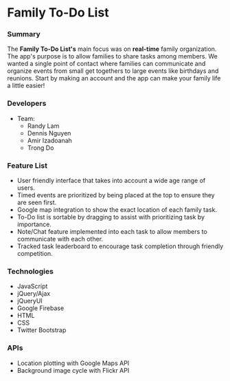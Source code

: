 Family To-Do List
===============

### Summary
The **Family To-Do List's** main focus was on **real-time** family organization. The app's purpose is to allow families to share tasks among members. We wanted a single point of contact where families can communicate and organize events from small get togethers to large events like birthdays and reunions. Start by making an account and the app can make your family life a little easier!

### Developers
- Team: 
  - Randy Lam
  - Dennis Nguyen
  - Amir Izadoanah
  - Trong Do

### Feature List
- User friendly interface that takes into account a wide age range of users.
- Timed events are prioritized by being placed at the top to ensure they are seen first.
- Google map integration to show the exact location of each family task.
- To-Do list is sortable by dragging to assist with prioritizing task by importance.
- Note/Chat feature implemented into each task to allow members to communicate with each other.
- Tracked task leaderboard to encourage task completion through friendly competition.

### Technologies
- JavaScript
- jQuery/Ajax
- jQueryUI
- Google Firebase
- HTML
- CSS
- Twitter Bootstrap

### APIs
- Location plotting with Google Maps API
- Background image cycle with Flickr API
